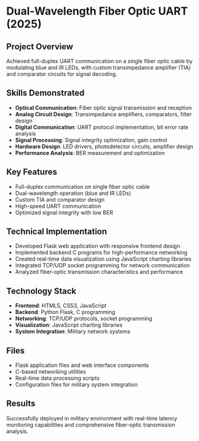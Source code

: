 # Dual-Wavelength Fiber Optic UART (2025)

## Project Overview
Achieved full-duplex UART communication on a single fiber optic cable by modulating blue and IR LEDs, with custom transimpedance amplifier (TIA) and comparator circuits for signal decoding.

## Skills Demonstrated
- **Optical Communication**: Fiber optic signal transmission and reception
- **Analog Circuit Design**: Transimpedance amplifiers, comparators, filter design
- **Digital Communication**: UART protocol implementation, bit error rate analysis
- **Signal Processing**: Signal integrity optimization, gain control
- **Hardware Design**: LED drivers, photodetector circuits, amplifier design
- **Performance Analysis**: BER measurement and optimization

## Key Features
- Full-duplex communication on single fiber optic cable
- Dual-wavelength operation (blue and IR LEDs)
- Custom TIA and comparator design
- High-speed UART communication
- Optimized signal integrity with low BER

## Technical Implementation
- Developed Flask web application with responsive frontend design
- Implemented backend C programs for high-performance networking
- Created real-time data visualization using JavaScript charting libraries
- Integrated TCP/UDP socket programming for network communication
- Analyzed fiber-optic transmission characteristics and performance

## Technology Stack
- **Frontend**: HTML5, CSS3, JavaScript
- **Backend**: Python Flask, C programming
- **Networking**: TCP/UDP protocols, socket programming
- **Visualization**: JavaScript charting libraries
- **System Integration**: Military network systems

## Files
- Flask application files and web interface components
- C-based networking utilities
- Real-time data processing scripts
- Configuration files for military system integration

## Results
Successfully deployed in military environment with real-time latency monitoring capabilities and comprehensive fiber-optic transmission analysis.
